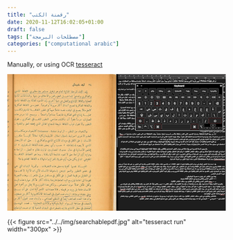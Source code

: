 ```yaml
---
title: "رقمنة الكتب"
date: 2020-11-12T16:02:05+01:00
draft: false
tags: ["مصطلحات البرمجة"]
categories: ["computational arabic"]
---
```

Manually, or using OCR [tesseract][link]
<br>

![Screenshot wip](../../img/Screenshot.png)


{{< figure src="../../img/searchablepdf.jpg" alt="tesseract run"  width="300px" >}}

[link]:../ocr_tutorial.md

